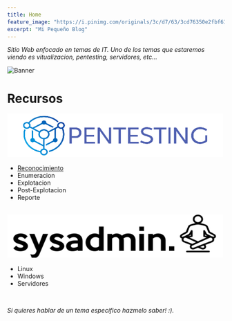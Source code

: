 ```yaml
---
title: Home
feature_image: "https://i.pinimg.com/originals/3c/d7/63/3cd76350e2fbf6101ccf5e832639eeb6.jpg"
excerpt: "Mi Pequeño Blog"
---
```


_Sitio Web enfocado en temas de IT. Uno de los temas que estaremos viendo es vitualizacion, pentesting, servidores, etc..._

![Banner](https://cdn.hipwallpaper.com/i/50/91/htRuse.jpg)

# Recursos

<img src ="./img/pentesting.png" width=500 height=100>

<br>

* [Reconocimiento](./_post/2021-03-21-Reconocimiento.md)
* Enumeracion
* Explotacion 
* Post-Explotacion
* Reporte

<br>

<img src ="./img/sysadmin.png" width=500 height=100>

<br>

* Linux
* Windows
* Servidores

<br>

_Si quieres hablar de un tema especifico hazmelo saber! :)._
